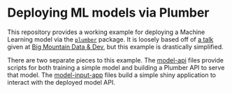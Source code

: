 # Deploying ML models via Plumber

This repository provides a working example for deploying a Machine Learning model via the [`plumber`](https://www.rplumber.io) package. It is loosely based off of [a talk](https://github.com/blairj09/bmdd-plumber) given at [Big Mountain Data & Dev](https://www.utahgeekevents.com/events/big-mountain-data-dev/), but this example is drastically simplified.

There are two separate pieces to this example. The [model-api](R/model-api) files provide scripts for both training a simple model and building a Plumber API to serve that model. The [model-input-app](R/model-input-app) files build a simple shiny application to interact with the deployed model API.
